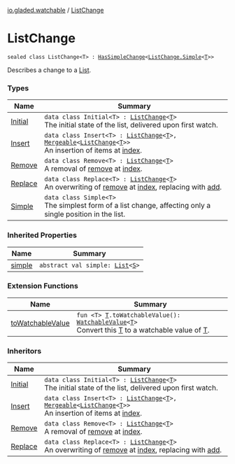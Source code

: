 [io.gladed.watchable](../index.md) / [ListChange](./index.md)

# ListChange

`sealed class ListChange<T> : `[`HasSimpleChange`](../-has-simple-change/index.md)`<`[`ListChange.Simple`](-simple/index.md)`<`[`T`](index.md#T)`>>`

Describes a change to a [List](https://kotlinlang.org/api/latest/jvm/stdlib/kotlin.collections/-list/index.html).

### Types

| Name | Summary |
|---|---|
| [Initial](-initial/index.md) | `data class Initial<T> : `[`ListChange`](./index.md)`<`[`T`](-initial/index.md#T)`>`<br>The initial state of the list, delivered upon first watch. |
| [Insert](-insert/index.md) | `data class Insert<T> : `[`ListChange`](./index.md)`<`[`T`](-insert/index.md#T)`>, `[`Mergeable`](../-mergeable/index.md)`<`[`ListChange`](./index.md)`<`[`T`](-insert/index.md#T)`>>`<br>An insertion of items at [index](-insert/--index--.md). |
| [Remove](-remove/index.md) | `data class Remove<T> : `[`ListChange`](./index.md)`<`[`T`](-remove/index.md#T)`>`<br>A removal of [remove](-remove/remove.md) at [index](-remove/--index--.md). |
| [Replace](-replace/index.md) | `data class Replace<T> : `[`ListChange`](./index.md)`<`[`T`](-replace/index.md#T)`>`<br>An overwriting of [remove](-replace/remove.md) at [index](-replace/--index--.md), replacing with [add](-replace/add.md). |
| [Simple](-simple/index.md) | `data class Simple<T>`<br>The simplest form of a list change, affecting only a single position in the list. |

### Inherited Properties

| Name | Summary |
|---|---|
| [simple](../-has-simple-change/simple.md) | `abstract val simple: `[`List`](https://kotlinlang.org/api/latest/jvm/stdlib/kotlin.collections/-list/index.html)`<`[`S`](../-has-simple-change/index.md#S)`>` |

### Extension Functions

| Name | Summary |
|---|---|
| [toWatchableValue](../to-watchable-value.md) | `fun <T> `[`T`](../to-watchable-value.md#T)`.toWatchableValue(): `[`WatchableValue`](../-watchable-value/index.md)`<`[`T`](../to-watchable-value.md#T)`>`<br>Convert this [T](../to-watchable-value.md#T) to a watchable value of [T](../to-watchable-value.md#T). |

### Inheritors

| Name | Summary |
|---|---|
| [Initial](-initial/index.md) | `data class Initial<T> : `[`ListChange`](./index.md)`<`[`T`](-initial/index.md#T)`>`<br>The initial state of the list, delivered upon first watch. |
| [Insert](-insert/index.md) | `data class Insert<T> : `[`ListChange`](./index.md)`<`[`T`](-insert/index.md#T)`>, `[`Mergeable`](../-mergeable/index.md)`<`[`ListChange`](./index.md)`<`[`T`](-insert/index.md#T)`>>`<br>An insertion of items at [index](-insert/--index--.md). |
| [Remove](-remove/index.md) | `data class Remove<T> : `[`ListChange`](./index.md)`<`[`T`](-remove/index.md#T)`>`<br>A removal of [remove](-remove/remove.md) at [index](-remove/--index--.md). |
| [Replace](-replace/index.md) | `data class Replace<T> : `[`ListChange`](./index.md)`<`[`T`](-replace/index.md#T)`>`<br>An overwriting of [remove](-replace/remove.md) at [index](-replace/--index--.md), replacing with [add](-replace/add.md). |
